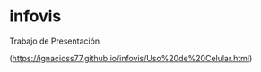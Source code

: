 # infovis

Trabajo de Presentación

(https://ignacioss77.github.io/infovis/Uso%20de%20Celular.html)
